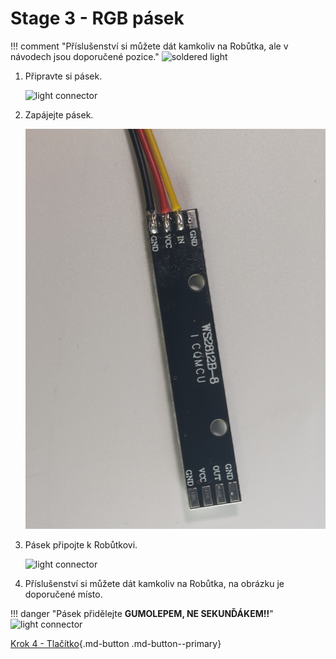 # Stage 3 - RGB pásek

!!! comment "Příslušenství si můžete dát kamkoliv na Robůtka, ale v návodech jsou doporučené pozice."
![soldered light](assets/stage3/preview.png)

<!-- TODO maybe update pixture and description, LED strips have IN and OUT pad instead of DIN and DOUTq -->
1. Připravte si pásek.

    ![light connector](assets/stage3/light_w_cable.jpg)

2. Zapájejte pásek.

    ![light connector](assets/stage3/soldering.jpg)

3. Pásek připojte k Robůtkovi.

    ![light connector](assets/stage3/cabel-connect.jpg)
    
4. Příslušenství si můžete dát kamkoliv na Robůtka, na obrázku je doporučené místo.

!!! danger "Pásek přidělejte **GUMOLEPEM, NE SEKUNĎÁKEM!!**" 
![light connector](assets/stage3/glue-in-place.jpg)




[Krok 4 - Tlačítko](stage4.md){.md-button .md-button--primary}